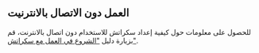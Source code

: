 ## العمل دون الاتصال بالانترنيت

للحصول على معلومات حول كيفية إعداد سكراتش للاستخدام دون اتصال بالانترنت، قم بزيارة دليل ["الشروع في العمل مع سكراتش"](https://projects.raspberrypi.org/ar-SA/projects/getting-started-scratch/1).
